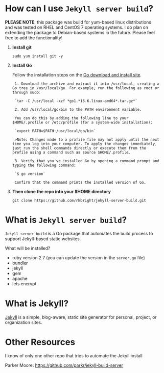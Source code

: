 # How can I use `Jekyll server build`?

**PLEASE NOTE**: this package was build for yum-based linux distributions and was tested on RHEL and CentOS 7 operating systems. I do plan on extending the package to Debian-based systems in the future. Please feel free to add the functionality! 

1. **Install git** 

    `sudo yum install git -y`

2. **Install Go**

    Follow the installation steps on the [Go download and install site](https://golang.org/doc/install).

        1. Download the archive and extract it into /usr/local, creating a Go tree in /usr/local/go. For example, run the following as root or through sudo:

        `tar -C /usr/local -xzf *go1.*15.6.linux-amd64*.tar.gz*`

        2. Add /usr/local/go/bin to the PATH environment variable.

        You can do this by adding the following line to your $HOME/.profile or /etc/profile (for a system-wide installation):

        `export PATH=$PATH:/usr/local/go/bin` 

        >Note: Changes made to a profile file may not apply until the next time you log into your computer. To apply the changes immediately, just run the shell commands directly or execute them from the profile using a command such as source $HOME/.profile.

        3. Verify that you've installed Go by opening a command prompt and typing the following command:

        `$ go version`

        Confirm that the command prints the installed version of Go.

3. **Then clone the repo into your $HOME directory**

    `git clone https://github.com/rkbright/jekyll-server-build.git`

# What is `Jekyll server build`? 

`Jekyll server build` is a Go package that automates the build process to support Jekyll-based static websites.  

What will be installed?
* ruby version 2.7 (you can update the version in the `server.go` file)
* bundler 
* jekyll 
* gem
* apache 
* lets encrypt 

# What is Jekyll?

[Jekyll](https://jekyllrb.com/) is a simple, blog-aware, static site generator for personal, project, or organization sites. 

# Other Resources

I know of only one other repo that tries to automate the Jekyll install 

Parker Moore: https://github.com/parkr/jekyll-build-server 